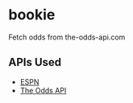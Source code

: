 # bookie
Fetch odds from the-odds-api.com


## APIs Used

* [ESPN](https://site.api.espn.com/apis/site/v2/sports/football/nfl/teams)
* [The Odds API](https://the-odds-api.com)